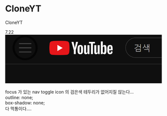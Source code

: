 # CloneYT
CloneYT


7.22
![focusimg.png](readmeimg/focusimg.png)

focus 가 있는 nav toggle icon 의 검은색 테두리가 없어지질 않는다... <br>
outline: none; <br>
box-shadow: none;  <br>
다 먹통이다....